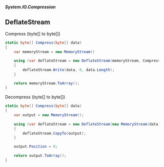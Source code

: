 ##### System.IO.Compression
## DeflateStream

Compress (byte[] to byte[])
``` csharp
static byte[] Compress(byte[] data)
{
    var memoryStream = new MemoryStream()

    using (var deflateStream = new DeflateStream(memoryStream, CompressionMode.Compress))  // use CompressionLevel.Optimal for smaller bytes
    {
        deflateStream.Write(data, 0, data.Length);
    }

    return memoryStream.ToArray();
}
```

Decompress (byte[] to byte[])
``` csharp
static byte[] Compress(byte[] data)
{
    var output = new MemoryStream();
    
    using (var deflateStream = new DeflateStream(new MemoryStream(data), CompressionMode.Decompress))
    {
        deflateStream.CopyTo(output);
    }

    output.Position = 0;
    
    return output.ToArray();
}
```

